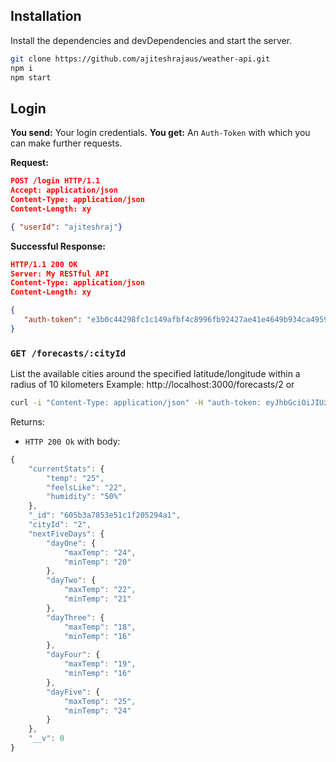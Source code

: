 ## Installation

Install the dependencies and devDependencies and start the server.

```sh
git clone https://github.com/ajiteshrajaus/weather-api.git
npm i
npm start
```
## Login
**You send:**  Your  login credentials.
**You get:** An `Auth-Token` with which you can make further requests.

**Request:**
```json
POST /login HTTP/1.1
Accept: application/json
Content-Type: application/json
Content-Length: xy

{ "userId": "ajiteshraj"}
```
**Successful Response:**
```json
HTTP/1.1 200 OK
Server: My RESTful API
Content-Type: application/json
Content-Length: xy

{
   "auth-token": "e3b0c44298fc1c149afbf4c8996fb92427ae41e4649b934ca495991b7852b855"
}
```

### `GET /forecasts/:cityId`
List the available cities around the specified latitude/longitude within a radius of 10 kilometers Example: http://localhost:3000/forecasts/2
 or
```bash
curl -i "Content-Type: application/json" -H "auth-token: eyJhbGciOiJIUzI1NiIsInR5cCI6IkpXVCJ9.eyJfaWQiOiJhaml0ZXNocmFqIiwiaWF0IjoxNjE2NTk1MjgxfQ.u0WA7H2ATMfFib2fn4L37SvZHAJuS3ljpwJDPOmpY2E" http://localhost:3000/forecasts/2
``` 

Returns:

* `HTTP 200 Ok` with body:
```js
{
    "currentStats": {
        "temp": "25",
        "feelsLike": "22",
        "humidity": "50%"
    },
    "_id": "605b3a7853e51c1f205294a1",
    "cityId": "2",
    "nextFiveDays": {
        "dayOne": {
            "maxTemp": "24",
            "minTemp": "20"
        },
        "dayTwo": {
            "maxTemp": "22",
            "minTemp": "21"
        },
        "dayThree": {
            "maxTemp": "18",
            "minTemp": "16"
        },
        "dayFour": {
            "maxTemp": "19",
            "minTemp": "16"
        },
        "dayFive": {
            "maxTemp": "25",
            "minTemp": "24"
        }
    },
    "__v": 0
}
```

